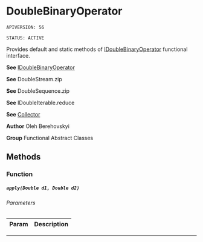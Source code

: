 # DoubleBinaryOperator

`APIVERSION: 56`

`STATUS: ACTIVE`

Provides default and static methods of [IDoubleBinaryOperator](/docs/Functional-Interfaces/IDoubleBinaryOperator.md) functional interface.


**See** [IDoubleBinaryOperator](/docs/Functional-Interfaces/IDoubleBinaryOperator.md)


**See** DoubleStream.zip


**See** DoubleSequence.zip


**See** IDoubleIterable.reduce


**See** [Collector](/docs/Functional-Abstract-Classes/Collector.md)


**Author** Oleh Berehovskyi


**Group** Functional Abstract Classes

## Methods
### Function
##### `apply(Double d1, Double d2)`
###### Parameters
|Param|Description|
|---|---|

---
